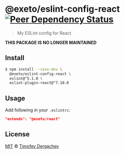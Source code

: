 # @exeto/eslint-config-react [![Peer Dependency Status][peerdepstat-image]][peerdepstat-url]

> My ESLint config for React

**THIS PACKAGE IS NO LONGER MAINTAINED**

## Install

```bash
$ npm install --save-dev \
  @exeto/eslint-config-react \
  eslint@^5.1.0 \
  eslint-plugin-react@^7.10.0
```

## Usage

Add following in your `.eslintrc`:

```json
"extends": "@exeto/react"
```

## License

[MIT](LICENSE.md) © [Timofey Dergachev](https://exeto.me/en)

[peerdepstat-url]: https://david-dm.org/exeto/eslint-config-react?type=peer
[peerdepstat-image]: https://david-dm.org/exeto/eslint-config-react/peer-status.svg?style=flat-square

